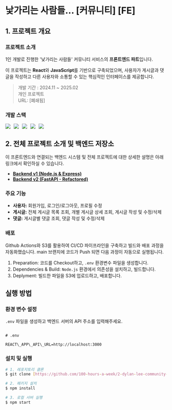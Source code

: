 # 낯가리는 사람들... [커뮤니티] [FE]

## 1. 프로젝트 개요

### 프로젝트 소개

1인 개발로 진행한 '낯가리는 사람들' 커뮤니티 서비스의 **프론트엔드 파트**입니다.

이 프로젝트는 **React**와 **JavaScript**를 기반으로 구축되었으며, 사용자가 게시글과 댓글을 작성하고 다른 사용자와 소통할 수 있는 핵심적인 인터페이스를 제공합니다.

> 개발 기간 : 2024.11 ~ 2025.02<br/>
> 개인 프로젝트<br/>
> URL: [폐쇄됨]

### 개발 스택

<div style="display:flex;gap:10px;flex-wrap:wrap;">
    <img src="https://img.shields.io/badge/JavaScript-F7DF1E?style=for-the-badge&logo=JavaScript&logoColor=white">
    <img src="https://img.shields.io/badge/node.js-6DB33F?style=for-the-badge&logo=node.js&logoColor=white">
    <img src="https://img.shields.io/badge/Express-000000?style=for-the-badge&logo=express&logoColor=white">
    <img src="https://img.shields.io/badge/react-black?logo=react&style=for-the-badge">
    <img src="https://img.shields.io/badge/MySQL-4479A1?style=for-the-badge&logo=mysql&logoColor=white">
</div>

## 2. 전체 프로젝트 소개 및 백엔드 저장소

이 프론트엔드와 연결되는 백엔드 시스템 및 전체 프로젝트에 대한 상세한 설명은 아래 링크에서 확인하실 수 있습니다.

* **[Backend v1 (Node.js & Express)](https://github.com/100-hours-a-week/2-dylan-lee-community-be)**
* **[Backend v2 (FastAPI - Refactored)](https://github.com/webplusangels/dylan-community-be-fastapi)**

### 주요 기능

-   **사용자:** 회원가입, 로그인/로그아웃, 프로필 수정
-   **게시글:** 전체 게시글 목록 조회, 개별 게시글 상세 조회, 게시글 작성 및 수정/삭제
-   **댓글:** 게시글별 댓글 조회, 댓글 작성 및 수정/삭제

### 배포

Github Actions와 S3를 활용하여 CI/CD 파이프라인을 구축하고 빌드와 배포 과정을 자동화했습니다. main 브랜치에 코드가 Push 되면 다음 과정이 자동으로 실행됩니다.

1. Preparation: 코드를 Checkout하고, `.env` 환경변수 파일을 생성합니다.
2. Dependencies & Build: `Node.js` 환경에서 의존성을 설치하고, 빌드합니다.
3. Deplyment: 빌드한 파일을 S3에 업로드하고, 배포합니다.


## 실행 방법

### 환경 변수 설정

`.env` 파일을 생성하고 백엔드 서버의 API 주소를 입력해주세요.

```

# .env

REACT\_APP\_API\_URL=http://localhost:3000

```

### 설치 및 실행

```bash
# 1. 레포지토리 클론
$ git clone [https://github.com/100-hours-a-week/2-dylan-lee-community-fe-react.git](https://github.com/100-hours-a-week/2-dylan-lee-community-fe-react.git)

# 2. 패키지 설치
$ npm install

# 3. 로컬 서버 실행
$ npm start
```
